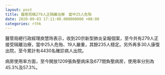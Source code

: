```yaml
---
layout: post
title: 醫管局稱279人正隔離治療　當中25人危殆
date: 2020-09-03 17:11:00.000000000 +08:00
categories: rthk
---
```


醫管局總行政經理庾慧玲表示，收到20宗新型肺炎呈報個案，至今共有279人正接受隔離治療，當中25人危殆、19人嚴重，其餘235人穩定。另外再多30人康復出院，至今累計有4430名確診病人出院。

病房使用率方面，至今開放1209張負壓病床及677間負壓病房，使用率分別為45.3%及57.3%。
